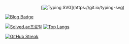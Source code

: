 <div align="center">
  
[![Typing SVG](https://readme-typing-svg.demolab.com?font=Roboto&weight=700&pause=1000&color=7DD2DE&center=true&vCenter=true&repeat=false&width=435&lines=Hi+there%2C+I'm+Keonyeong.)](https://git.io/typing-svg)

  
</div>

[![Blog Badge](http://img.shields.io/badge/-Tech%20blog-grey?style=flat-square&logo=tistory&link=https://colabear754.tistory.com)](https://colabear754.tistory.com)



[![Solved.ac프로필](http://mazassumnida.wtf/api/generate_badge?boj=colabear754)](https://solved.ac/colabear754)
[![Top Langs](https://github-readme-stats.vercel.app/api/top-langs/?username=Colabear754&layout=compact&exclude_repo=EatsOrder&hide=css,html&theme=darcula&hide_border=true&border_radius=20)](https://github.com/Colabear754/github-readme-stats)

[![GitHub Streak](https://streak-stats.demolab.com?user=Colabear754&theme=darcula&hide_border=true&border_radius=20&date_format=%5BY.%5Dn.j)](https://git.io/streak-stats)
<!--
**Colabear754/Colabear754** is a ✨ _special_ ✨ repository because its `README.md` (this file) appears on your GitHub profile.

Here are some ideas to get you started:

- 🔭 I’m currently working on ...
- 🌱 I’m currently learning ...
- 👯 I’m looking to collaborate on ...
- 🤔 I’m looking for help with ...
- 💬 Ask me about ...
- 📫 How to reach me: ...
- 😄 Pronouns: ...
- ⚡ Fun fact: ...
-->
